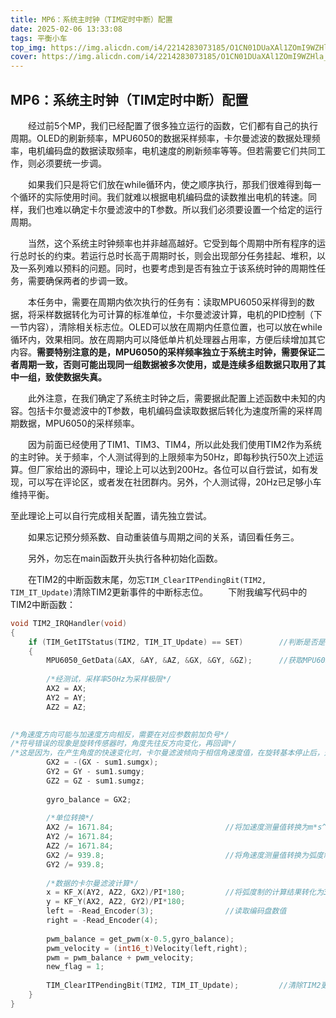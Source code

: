 ```yaml
---
title: MP6：系统主时钟（TIM定时中断）配置
date: 2025-02-06 13:33:08
tags: 平衡小车
top_img: https://img.alicdn.com/i4/2214283073185/O1CN01DUaXAl1ZOmI9WZHla_!!2214283073185.jpg
cover: https://img.alicdn.com/i4/2214283073185/O1CN01DUaXAl1ZOmI9WZHla_!!2214283073185.jpg
---
```


## MP6：系统主时钟（TIM定时中断）配置

　　经过前5个MP，我们已经配置了很多独立运行的函数，它们都有自己的执行周期。OLED的刷新频率，MPU6050的数据采样频率，卡尔曼滤波的数据处理频率，电机编码盘的数据读取频率，电机速度的刷新频率等等。但若需要它们共同工作，则必须要统一步调。

　　如果我们只是将它们放在while循环内，使之顺序执行，那我们很难得到每一个循环的实际使用时间。我们就难以根据电机编码盘的读数推出电机的转速。同样，我们也难以确定卡尔曼滤波中的T参数。所以我们必须要设置一个给定的运行周期。

　　当然，这个系统主时钟频率也并非越高越好。它受到每个周期中所有程序的运行总时长的约束。若运行总时长高于周期时长，则会出现部分任务挂起、堆积，以及一系列难以预料的问题。同时，也要考虑到是否有独立于该系统时钟的周期性任务，需要确保两者的步调一致。

　　本任务中，需要在周期内依次执行的任务有：读取MPU6050采样得到的数据，将采样数据转化为可计算的标准单位，卡尔曼滤波计算，电机的PID控制（下一节内容），清除相关标志位。OLED可以放在周期内任意位置，也可以放在while循环内，效果相同。放在周期内可以降低单片机处理器占用率，方便后续增加其它内容。**需要特别注意的是，MPU6050的采样频率独立于系统主时钟，需要保证二者周期一致，否则可能出现同一组数据被多次使用，或是连续多组数据只取用了其中一组，致使数据失真。**

　　此外注意，在我们确定了系统主时钟之后，需要据此配置上述函数中未知的内容。包括卡尔曼滤波中的T参数，电机编码盘读取数据后转化为速度所需的采样周期数据，MPU6050的采样频率。

　　因为前面已经使用了TIM1、TIM3、TIM4，所以此处我们使用TIM2作为系统的主时钟。关于频率，个人测试得到的上限频率为50Hz，即每秒执行50次上述运算。但厂家给出的源码中，理论上可以达到200Hz。各位可以自行尝试，如有发现，可以写在评论区，或者发在社团群内。另外，个人测试得，20Hz已足够小车维持平衡。

至此理论上可以自行完成相关配置，请先独立尝试。





　　如果忘记预分频系数、自动重装值与周期之间的关系，请回看任务三。

　　另外，勿忘在main函数开头执行各种初始化函数。

　　在TIM2的中断函数末尾，勿忘`TIM_ClearITPendingBit(TIM2, TIM_IT_Update)`清除TIM2更新事件的中断标志位。
　　下附我编写代码中的TIM2中断函数：

```c
void TIM2_IRQHandler(void)
{
	if (TIM_GetITStatus(TIM2, TIM_IT_Update) == SET)		//判断是否是TIM2的更新事件触发的中断
	{
		MPU6050_GetData(&AX, &AY, &AZ, &GX, &GY, &GZ);		//获取MPU6050的数据
		
		/*经测试，采样率50Hz为采样极限*/
		AX2 = AX;
		AY2 = AY;
		AZ2 = AZ;

		
/*角速度方向可能与加速度方向相反，需要在对应参数前加负号*/
/*符号错误的现象是旋转传感器时，角度先往反方向变化，再回调*/
/*这是因为，在产生角度的快速变化时，卡尔曼滤波倾向于相信角速度值，在旋转基本停止后，通过加速度解算出的角度值进行补偿*/
		GX2 = -(GX - sum1.sumgx);
		GY2 = GY - sum1.sumgy;
		GZ2 = GZ - sum1.sumgz;
		
		gyro_balance = GX2;
		
		/*单位转换*/
		AX2 /= 1671.84;							//将加速度测量值转换为m*s^2
		AY2 /= 1671.84;
		AZ2 /= 1671.84;
		GX2 /= 939.8;							//将角速度测量值转换为弧度制	
		GY2 /= 939.8;
		
		/*数据的卡尔曼滤波计算*/
		x = KF_X(AY2, AZ2, GX2)/PI*180;			//将弧度制的计算结果转化为360度制
		y = KF_Y(AX2, AZ2, GY2)/PI*180;
		left = -Read_Encoder(3);				//读取编码盘数值
		right = -Read_Encoder(4);
		
		pwm_balance = get_pwm(x-0.5,gyro_balance);
		pwm_velocity = (int16_t)Velocity(left,right);
		pwm = pwm_balance + pwm_velocity;
		new_flag = 1;
		
		TIM_ClearITPendingBit(TIM2, TIM_IT_Update);			//清除TIM2更新事件的中断标志位
	}
}


```

